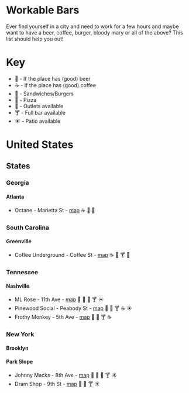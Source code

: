 # Workable Bars
Ever find yourself in a city and need to work for a few hours and maybe want to have a beer, coffee, burger, bloody mary or all of the above? This list
should help you out!


# Key
* :beer: - If the place has (good) beer
* :coffee: - If the place has (good) coffee
* :hamburger: - Sandwiches/Burgers
* :pizza: - Pizza
* :electric_plug: - Outlets available
* :cocktail: - Full bar available
* :sunny: - Patio available

# United States

## States

### Georgia
#### Atlanta
* Octane - Marietta St - [map](https://www.google.com/maps/dir/''/octane+westside/data=!4m5!4m4!1m0!1m2!1m1!1s0x88f504930894ba89:0x352b4a3edc2127e3?sa=X&ved=2ahUKEwjF8b-ii4zdAhUymuAKHebhCoYQ9RcwD3oECAoQEw) :coffee: :hamburger: :electric_plug:

### South Carolina
#### Greenville
* Coffee Underground - Coffee St - [map](https://www.google.com/maps/place/Coffee+Underground/@34.8507581,-82.3987221,17.52z/data=!4m13!1m7!3m6!1s0x88578f6662fa1105:0xd8aa9d77bf257696!2sGreenville,+SC!3b1!8m2!3d34.8526176!4d-82.3940104!3m4!1s0x885831d1edde8ccb:0x6161602b529d8b!8m2!3d34.851593!4d-82.398336) :coffee: :electric_plug: :cocktail: :hamburger:

### Tennessee
#### Nashville
* ML Rose - 11th Ave - [map](https://www.google.com/maps/place/M.L.Rose+Craft+Beer+%26+Burgers+-+Capitol+View/@36.1632673,-86.7935666,17z/data=!3m1!4b1!4m5!3m4!1s0x886466f1d2cc39a5:0xdaf23137e8eb5e0b!8m2!3d36.1632673!4d-86.7913779) :beer: :electric_plug: :hamburger: :cocktail: :sunny:
* Pinewood Social - Peabody St - [map](https://www.google.com/maps?q=pinewood+social+map&oe=utf-8&client=firefox-b-1-ab&um=1&ie=UTF-8&sa=X&ved=0ahUKEwjz3Mi5g4zdAhVskuAKHdB6DnMQ_AUICigB) :electric_plug: :hamburger: :cocktail: :coffee: :sunny:
* Frothy Monkey - 5th Ave - [map](https://www.google.com/maps?q=frothy+monkey+5th+ave&oe=utf-8&client=firefox-b-1-ab&um=1&ie=UTF-8&sa=X&ved=0ahUKEwi1qP-6hYzdAhVHPN8KHXbBCdoQ_AUICigB)  :electric_plug: :hamburger: :cocktail: :coffee:


### New York
#### Brooklyn
#### Park Slope
* Johnny Macks - 8th Ave - [map](https://www.google.com/maps/place/Johnny+Mack's+Bar+%26+Grill/@40.6641739,-73.9807749,15z/data=!4m2!3m1!1s0x0:0x35e81aa74abf4bbd?sa=X&ved=2ahUKEwiC6JeCq4zdAhVJJVAKHddPBfcQ_BIwCnoECAoQCw) :beer: :pizza: :hamburger: :cocktail: :sunny:
* Dram Shop - 9th St - [map](https://www.google.com/maps/place/Dram+Shop/@40.6688658,-73.9872462,17z/data=!3m1!4b1!4m5!3m4!1s0x89c25afd086b09f3:0xbf429d3bba2daf34!8m2!3d40.6688658!4d-73.9850575) :beer: :hamburger: :cocktail: :sunny:
